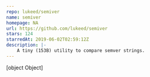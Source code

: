 ```yaml
---
repo: lukeed/semiver
name: semiver
homepage: NA
url: https://github.com/lukeed/semiver
stars: 124
starredAt: 2019-06-02T02:59:12Z
description: |-
    A tiny (153B) utility to compare semver strings.
---
```


[object Object]
